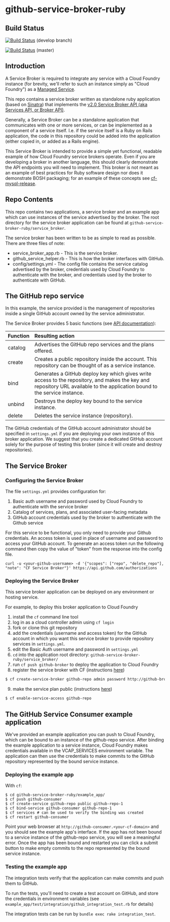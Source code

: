 github-service-broker-ruby
==========================

## Build Status

[![Build Status](https://travis-ci.org/cloudfoundry-samples/github-service-broker-ruby.png?branch=develop)](https://travis-ci.org/cloudfoundry-samples/github-service-broker-ruby) (develop branch)

[![Build Status](https://travis-ci.org/cloudfoundry-samples/github-service-broker-ruby.png?branch=master)](https://travis-ci.org/cloudfoundry-samples/github-service-broker-ruby) (master)


## Introduction

A Service Broker is required to integrate any service with a Cloud Foundry instance (for brevity, we'll refer to such an instance simply as "Cloud Foundry") as a [Managed Service](http://docs.cloudfoundry.org/services/).

This repo contains a service broker written as standalone ruby application (based on [Sinatra](https://github.com/sinatra/sinatra)) that implements the [v2.0 Service Broker API (aka Services API, or Broker API)](http://docs.cloudfoundry.org/services/api.html).

Generally, a Service Broker can be a standalone application that communicates with one or more services, or can be implemented as a component of a service itself. I.e. if the service itself is a Ruby on Rails application, the code in this repository could be added into the application (either copied in, or added as a Rails engine).

This Service Broker is intended to provide a simple yet functional, readable example of how Cloud Foundry service brokers operate. Even if you are developing a broker in another language, this should clearly demonstrate the API endpoints you will need to implement. This broker is not meant as an example of best practices for Ruby software design nor does it demonstrate BOSH packaging; for an example of these concepts see [cf-mysql-release](https://github.com/cloudfoundry/cf-mysql-release).

## Repo Contents

This repo contains two applications, a service broker and an example app which can use instances of the service advertised by the broker. The root directory for the service broker application can be found at `github-service-broker-ruby/service_broker`.

The service broker has been written to be as simple to read as possible. There are three files of note:

* service_broker_app.rb - This is the service broker.
* github_service_helper.rb - This is how the broker interfaces with GitHub.
* config/settings.yml - The config file contains the service catalog advertised by the broker, credentials used by Cloud Foundry to authenticate with the broker, and credentials used by the broker to authenticate with GitHub.

## The GitHub repo service

In this example, the service provided is the management of repositories inside a single GitHub account owned by the service administrator.

The Service Broker provides 5 basic functions (see [API documentation](http://docs.cloudfoundry.org/services/api.html)):

Function | Resulting action |
-------- | :--------------- |
catalog | Advertises the GitHub repo services and the plans offered.
create | Creates a public repository inside the account. This repository can be thought of as a service instance.
bind | Generates a GitHub deploy key which gives write access to the repository, and makes the key and repository URL available to the application bound to the service instance.
unbind | Destroys the deploy key bound to the service instance.
delete | Deletes the service instance (repository).

The GitHub credentials of the GitHub account administrator should be specified in `settings.yml` if you are deploying your own instance of this broker application. We suggest that you create a dedicated GitHub account solely for the purpose of testing this broker (since it will create and destroy repositories).


## The Service Broker

### Configuring the Service Broker

The file `settings.yml` provides configuration for:

1. Basic auth username and password used by Cloud Foundry to authenticate with the service broker
2. Catalog of services, plans, and associated user-facing metadata
3. GitHub account credentials used by the broker to authenticate with the Github service

For this service to be functional, you only need to provide your Github credentials. An access token is used in place of username and password to access your GitHub account. To generate an access token run the following command then copy the value of "token" from the response into the config file.
```
curl -u <your-github-username> -d '{"scopes": ["repo", "delete_repo"], "note": "CF Service Broker"}' https://api.github.com/authorizations
```

### Deploying the Service Broker

This service broker application can be deployed on any environment or hosting service.

For example, to deploy this broker application to Cloud Foundry

1. install the `cf` command line tool
2. log in as a cloud controller admin using `cf login`
3. fork or clone this git repository
4. add the credentials (username and access token) for the GitHub account in which you want this service broker to provide repository services in `settings.yml`.
5. edit the Basic Auth username and password in `settings.yml`
6. `cd` into the application root directory: `github-service-broker-ruby/service_broker/`
7. run `cf push github-broker` to deploy the application to Cloud Foundry
8. register the service broker with CF (instructions [here](http://docs.cloudfoundry.org/services/managing-service-brokers.html#add-broker))

  ```bash
  $ cf create-service-broker github-repo admin password http://github-broker.<your-cf-domain>
  ```

9. make the service plan public (instructions [here](http://docs.cloudfoundry.org/services/access-control.html#enable-access))

  ```bash
  $ cf enable-service-access github-repo
  ```

## The GitHub Service Consumer example application

We've provided an example application you can push to Cloud Foundry, which can be bound to an instance of the github-repo service. After binding the example application to a service instance, Cloud Foundry makes credentials available in the VCAP_SERVICES environment variable. The application can then use the credentials to make commits to the GitHub repository represented by the bound service instance.

### Deploying the example app


With `cf`:

```
$ cd github-service-broker-ruby/example_app/
$ cf push github-consumer
$ cf create-service github-repo public github-repo-1
$ cf bind-service github-consumer github-repo-1
$ cf services # can be used to verify the binding was created
$ cf restart github-consumer
```

Point your web browser at `http://github-consumer.<your-cf-domain>` and you should see the example app's interface. If the app has not been bound to a service instance of the github-repo service, you will see a meaningful error. Once the app has been bound and restarted you can click a submit button to make empty commits to the repo represented by the bound service instance.

### Testing the example app

The integration tests verify that the application can make commits and push them to GitHub.

To run the tests, you'll need to create a test account on GitHub, and store the credentials in environment variables (see `example_app/test/integration/github_integration_test.rb` for details)

The integration tests can be run by `bundle exec rake integration_test`.

